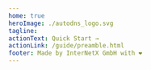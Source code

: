 ```yaml
---
home: true
heroImage: ./autodns_logo.svg
tagline: 
actionText: Quick Start →
actionLink: /guide/preamble.html
footer: Made by InterNetX GmbH with ❤️
---
```

